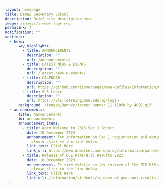 ```yaml
---
layout: homepage
title: Damai Secondary School
description: Brief site description here
image: /images/isomer-logo.svg
permalink: /
notification: ""
sections:
  - hero:
      key_highlights:
        - title: ANNOUNCEMENTS
          description: ""
          url: /announcements/
        - title: LATEST NEWS & EVENTS
          description: ""
          url: /latest-news-n-events/
        - title: CALENDAR
          description: ""
          url: https://github.com/isomerpages/moe-dafiles/Information/Calendar%20of%20Events/2024_School_Calendar_Damai_Sec__updated_22_Dec_2023_.pdf
        - title: SLS Login
          description: ""
          url: https://vle.learning.moe.edu.sg/login
      background: /images/Banner/isomer banner 11 (1080 by 400).gif
  - announcements:
      title: Announcements
      id: announcements
      announcement_items:
        - title: Warm Welcome to 2023 Sec 1 Cohort
          date: 20 December 2023
          announcement: For information on Sec 1 registration and administrative matters,
            please click on the link below.
          link_text: Click Here
          link_url: https://www.damaisec.moe.edu.sg/information/parents/information-for-2024-sec-1-cohort/
        - title: Release of GCE N(A)/N(T) Results 2023
          date: 18 December 2023
          announcement: To view details on the release of the GCE N(A)/N(T) results,
            please click on the link below.
          link_text: Click Here
          link_url: /information/students/release-of-gce-nant-results-2023/
---
```

